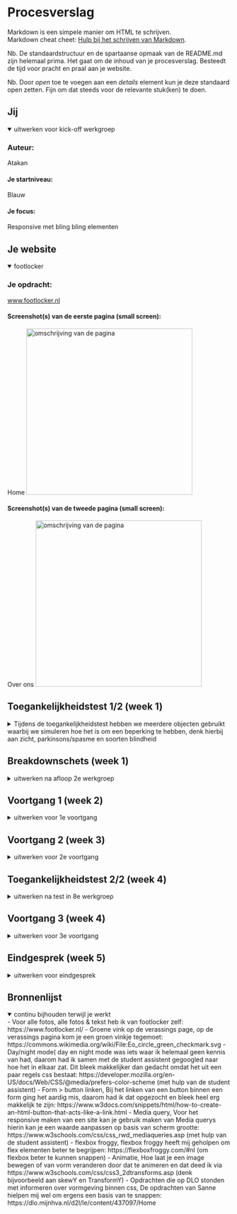# Procesverslag
Markdown is een simpele manier om HTML te schrijven.  
Markdown cheat cheet: [Hulp bij het schrijven van Markdown](https://github.com/adam-p/markdown-here/wiki/Markdown-Cheatsheet).

Nb. De standaardstructuur en de spartaanse opmaak van de README.md zijn helemaal prima. Het gaat om de inhoud van je procesverslag. Besteedt de tijd voor pracht en praal aan je website.

Nb. Door *open* toe te voegen aan een *details* element kun je deze standaard open zetten. Fijn om dat steeds voor de relevante stuk(ken) te doen.





## Jij

<details open>
  <summary>uitwerken voor kick-off werkgroep</summary>

  ### Auteur:
  Atakan

  #### Je startniveau:
  Blauw

  #### Je focus:
  Responsive met bling bling elementen
 
</details>





## Je website

<details open>
  <summary>footlocker</summary>

  ### Je opdracht:
  www.footlocker.nl

  #### Screenshot(s) van de eerste pagina (small screen): 
  Home
  <img src="readme-images/mobileFootlocker.png" width="375px" alt="omschrijving van de pagina">

  #### Screenshot(s) van de tweede pagina (small screen):
  Over ons 
  <img src="readme-images/overons_page_mobile_footlocker.png" width="375px" alt="omschrijving van de pagina">
 
</details>



## Toegankelijkheidstest 1/2 (week 1)

<details>
  <summary>Tijdens de toegankelijkheidstest hebben we meerdere objecten gebruikt waarbij we simuleren hoe het is om een beperking te hebben, denk hierbij aan zicht, parkinsons/spasme en soorten blindheid</summary>

  ### Bevindingen
  Lijst met je bevindingen die in de test naar voren kwamen: Blinden en of slechtzienden hebben verschillende soorten resultaten: je kan bijvoorbeeld alleen op een klein punt focussen en ziet verder niks meer om je heen, De website van footlocker kan druk ervaren worden, dat maakt het voor slechtzienden heel erg lastig om te zien waar ze gebleven zijn er zijn veel images en secties.
  
  Parkinson/spasmes heb ik zelf niet gedaan maar dit heb ik geobserveert bij een klasgenoot, hieruit kan ik concluderen dat het vrijwel onmogelijk is dat iemand met zware parkinsons een website kan gebruiken.

  #### Screenreader
  Een screenreader leest de HTML structuur zodat een blind of slechtziend persoon makkelijker gebruik kan maken van computers en smartphones.
  Op de site van footlocker maakt goed gebruik van de screenreader echter is de site best druk en kan de gebruiker overbelast worden met veel audio en zal de user veel moeten tabben om te komen waar hij/zij hoort te zijn. Dit vond ik fijn om te kunnen gebruiken maar er zijn momenten geweest waarbij ik lekker door wilde gaan naar een ander gedeelte van de website, dat duurde te lang. Hiervoor kan je het skippen van bepaalde elementen wat toegankelijker maken.


  #### Muis en Toetsenbord 
  De website van footlocker heeft heel veel content, daarmee wil ik zeggen dat het moeilijk bij te houden is waar je bent. Iemand met concentratie problemen gaat snel de draad kwijtraken kwam ik achter. je bent hier dus ook veel tijd mee kwijt om erachter te komen waar je gebleven was footlocker heeft dan alleen de standaard instellingen als je bijvoorbeeld gaat tabben, daardoor valt het niet zo snel op en kan het nog langer duren.


  #### Motoriek (shocks, elastiekjes)
   Na mijn observatie bleek het voor de user is het onmogelijk om gebruik te maken van een telefoon op computer door de spasmes. veel kan je er niet aan doen, je kan users met parkinsons wel grotere buttons geven om een knop bijvoorbeeld makkelijker klikbaar te maken of goed gebruik maken van tabs en de states daarvan.


  #### Visueel (brillen, contrast, kleurenblind, dark/light). 
  Visuele beperkingen verschillen de een ziet een klein punt en verder niet, de ander is natuurlijk kleurenblind en sommige hebben zelfs een soort vlek in hun zicht.
  hiervoor moet je breed gaan nadenken voor iedereen. Tijdens de tests heb ik zelf ervaren dat het lastig is om een deel van je zicht niet meer te kunnen zien, ik ervaarde een tijd en verloor eigenlijk snel mijn concentratie. Op momenten dat ik me kon focussen kreeg ik het wel voor elkaar 


</details>



## Breakdownschets (week 1)

<details>
  <summary>uitwerken na afloop 2e werkgroep</summary>

  ### de hele pagina: 
  <img src="readme-images/tekening_homepage.jpg" width="375px" alt="breakdown van de hele pagina">
  
  ### dynamisch deel (bijv menu): 
  <img src="readme-images/tekening_hamburgerMenu.jpg" width="375px" alt="breakdown van een dynamisch deel">

  ### wellicht nog een dynamisch deel (bijv filter): 
  <img src="readme-images/tekening_responsive.jpg" width="375px" alt="breakdown van nog een dynamisch deel">
  
in de schets voor het responsive element heb ik geprobeert om te snappen wat het allemaal inhoudt, namelijk dat als je responsive wilt zijn dat je gebruik moet maken van media querys en verschillende CSS properties! Mijn verwachtingen zijn dat ik moeite ga krijgen met de hamburger menu, de css en javascript moeten goed op elkaar afgestemd worden en de hamburger menu zou ook moeten verdwijnen na mate het scherm groter wordt.
</details>





## Voortgang 1 (week 2)

<details>
  <summary>uitwerken voor 1e voortgang</summary>

  ### Stand van zaken
  overstappen van een all div naar sections en articles in combinatie met geen of weinig gebruik van classes en ids is een moeilijke overstap voor mij persoonlijk, ook   opletten op semantiek ervaar ik als lastig en zal hier verder naar vragen. Overigens zou ik meer willen weten over de responsiveness van een site.


  ### Agenda voor meeting
  Atakan Ekinci (niet alle groepleden waren aanwezig, daarom heb ik dit op eigen intiatief gedaan)
  VRAGEN:
  •Pas ik de juiste semantiek toe? Zo nee wat doe ik verkeerd en wat kan beter.
  •Hoe maak ik een website responive?
  •Hoe zorg ik ervoor dat een image veranderd op basis van van schermgrootte?
  ### Verslag van meeting
  hier na afloop snel de uitkomsten van de meeting vastleggen
  
  Tijdens de eerste meeting kwam ik er snel achter dat ik had moeten beginnen op kleine scherm, ik heb me aan de situatie aangepast en heb ontdekt dat ik media querys kan gebruiken op dit soort momenten. Wat betreft de semantiek heb ik geleerd dat ik een W3C controlle heb waarbij er gekeken word naar de semantiek in het programma waarin ik werk, dat ga ik proberen vaker te gebruiken. Vasilis heeft mij mooi uitgelegd dat ik  picture element moest opzoeken, dat heb ik gedaan en vond meteen het antwoord waar ik naar opzoek was.
  
  

</details>





## Voortgang 2 (week 3)

<details>
  <summary>uitwerken voor 2e voortgang</summary>

  ### Stand van zaken
  hier dit ging goed & dit was lastig (neem ook screenshots op van delen van je website en code)
  Ik ben lekker bezig naar mijn zeggen en kreeg dat ook te horen van Vasilis, dit gaf mij extra motivatie om door te knallen.

  ### Agenda voor meeting
  Ik heb op eigen initiatief mijn punten voorbereid.
  
  Voor het voortgangsgesprek van week 2 had ik een aantal vragen over de text decoration underline en de thickness ervan, verder was het mijn doel om met Vasilis de code door te lopen en de website te checken op de functionaliteiten en responsiveness. Hier kreeg ik te horen dat ik goed bezig was, er verder geen commentaar was en dat ik zo lekker door moest blijven gaan.

  ### Verslag van meeting
  hier na afloop snel de uitkomsten van de meeting vastleggen
   
  Ik heb te horen gekregen dat ik goed bezig ben en dat ik zo door moet gaan, na afloop heb ik dat ook zeker gedaan.

</details>





## Toegankelijkheidstest 2/2 (week 4)

<details>
  <summary>uitwerken na test in 8e werkgroep</summary>

  ### Bevindingen
  Lijst met je bevindingen die in de test naar voren kwamen (geef ook aan wat er verbeterd is):

  #### Screenreader
  De sreenreader functie doet het op de website van footlocker naar behoren, je krijgt te horen op welk bepaalt punt je heen gaat veel alternatieve teksten zodat niet denkt "waar ben ik nou". Dit heb ik ook aangehouden in mijn site en functioneert net als op de website van footlocker. Echter word er op de site van footlocker te veel gebruik gemaakt van divjes, dit kan ervoor zorgen dat er op onlogische wijze doorheen word gelezen!
Eventuele oplossing: Als je geen interesse hebt in bepaalde elementen maar die gedwongen toch moet doorgaan kan je eventueel ervoor zorgen dat onrelevante of de minstbelangrijke onderdelen overgeslagen worden.

  dit ga ik meenemen:
  - een website met de juiste semantische waarden, denk aan het goed toepassen van sections en articles en het goed gebruik van h1/h2/h3 en dat verduidelijkend commentaar(dit voornamelijk vanwege de screenreaders deze kan dat correct lezen in tegenstelling tot divjes.
  - meer nadruk leggen op tab functie(extra dikke border op hetgeen wat je tabt) dmv css
  - door de navigatie balk kunnen tabben op desktop mode
 

  #### Muis en Toetsenbord 
  Het gebruik van de muis en toetsenbord per beperking verschilt enorm, als je slechtziend bent of kleurenblind kan je bijvoorbeeld nog een formulier invullen of         navigeren door de site. Met een motorieke beperking bleef dit wel lastig. Ik heb mij ook voorgenomen om meer nadruk te leggen op het tabben door mijn site heen zodat   de gebruiker in iedergeval duidelijk kan zien waar hij/zij is.


  #### Motoriek (shocks, elastiekjes)
  Ik heb bij deze test de elastiekjes gebruikt op mobile en desktop, hieruit blijkt dat het moeilijker is te gebruiken met een trackpad. Trackpads maken gebruik van     shortcuts met meerdere vingers bijvoorbeeld 2 vingers kan je gebruiken om te scrollen, Het kwam vaak voor dat ik in conflict was met de trackpad. Op mobile was het     gebruik fijn en werkte alles naar behoren.


  #### Visueel (brillen, contrast, kleurenblind, dark/light). 
  Door het gebruik van brillen kwam ik op het zelfde probleem wat footlocker heeft, tekst linkjes en klikbare images moeten nog duidelijker zijn. In de huidige staat     moet hier nog aan gewerkt worden.

</details>





## Voortgang 3 (week 4)

<details>
  <summary>uitwerken voor 3e voortgang</summary>

  ### Stand van zaken
  hier dit ging goed & dit was lastig (neem ook screenshots op van delen van je website en code)
  

  ### Agenda voor meeting
  samen met je groepje opstellen
  VRAGEN:
  - footer
  - verbetering navbar hamburger menu
  
  De vragen die ik had, heb ik zelf kunnen oplossen door even weer flexbox froggy te gaan doen omdat ik vastliep bij het maken van de footer.
  https://flexboxfroggy.com/#nl
  ### Verslag van meeting
  hier na afloop snel de uitkomsten van de meeting vastleggen
  
  Ik heb verder gewerkt aan bepaalde states om nadruk te leggen op users die gebruik maken van tab en afhankelijk zijn van button states en ben verder gaan werken richting het eindresultaat.

</details>





## Eindgesprek (week 5)

<details>
  <summary>uitwerken voor eindgesprek</summary>

  ### Je uitkomst - karakteristiek screenshots:
  Dit heb geleerd:
  - picture element
  - dropdownmenu open 
  - dropdownmenu sluit
  - media query
  - day en night mode
  - Errors voorkomen dmv W3C validation in het programma
  - NOG MEEER BUTTON STATES, GOOD STUFF!!!!
  <img src="readme-images/picture-element.JPG" width="375px" alt="uitomst opdracht 1">
  
   <img src="/readme-images/dropdownopen.JPG" >

   <img src="/readme-images/dropdownclosed.JPG" alt="top">

  <img src="readme-images/daynightmode_varcolor.JPG" width="375px">

   <img src="readme-images/media_query.JPG" width="375px" alt="top">

     

  ### Dit ging goed/Heb ik geleerd: 

  Korte omschrijving met plaatjes
  - Mijzelf anders te laten denken dan alleen divjes, 
  - Het toepasselijk gebruiken van classes,
  - Knokken om te coderen, het gewoon doen en niet te zeuren.
  - HEEL VEEL VREUGDE IN MOMENTEN ALS ALLES LUKTE!!!!!

  ### Dit was lastig/Is niet gelukt:
   <!-- Wat was lastig -->
    - De footer van footlocker is nogal druk, het heeft meerdere buttons en kopjes. Dit wilde ik ook namaken maar door tijdsdruk heb ik ervoor gekozen om het simpel te houden met de informatie die er in moet staan.
    - Forms toepassen, in een form de button een link geven werkt heel anders dan bijvoorbeeld een list item in de nav, Ik ben wel blij dat het uiteindelijk is gelukt.
    - Het maken van de hamburger menu bleek lastiger dan ik dacht, en ben er nog steeds bang voor(java & css).
    - Desondanks dat het gelukt is had ik aan het begin wel moeite met de media querys, door het vaker toe te passen begon ik het duidelijker te vinden.

  
   <!-- Wat was niet gelukt -->
    - Searchbar, sommige onderdelen had ik onderschat vooralsnog wilde ik het proberen om bling bling en responsive te combineren
    - Betere vormgeving, ik moet de situatie soms accepteren voor wat het is. Als iets goed genoeg is wil ik het alsnog verbeteren, dit werkt averechts.
    - Meer gebruik van javascript, Het is iets waar ik alsnog lastig blijf vinden. Soms heb ik een gaaf idee en blijkt dat te complex te zijn voor mijn doen, daar maak      ik dan de keuze om dat te laten liggen omdat het te lang gaat duren en ga naar andere oplossingen/opties zoeken om een soortgelijk resultaat te behalen
    - Skip to main content
  <img src="readme-images/form.jpg" width="375px" alt="bummer">
    
</details>





## Bronnenlijst

<details open>
  <summary>continu bijhouden terwijl je werkt</summary>
      - Voor alle fotos, alle fotos & tekst heb ik van footlocker zelf: https://www.footlocker.nl/
      - Groene vink op de verassings page, op de verassings pagina kom je een groen vinkje tegemoet: https://commons.wikimedia.org/wiki/File:Eo_circle_green_checkmark.svg
      - Day/night mode( day en night mode was iets waar ik helemaal geen kennis van had, daarom had ik samen met de student assistent gegoogled naar hoe het in elkaar zat. Dit bleek makkelijker dan gedacht omdat het uit een paar regels css bestaat: https://developer.mozilla.org/en-US/docs/Web/CSS/@media/prefers-color-scheme (met hulp van de student assistent)
      - Form > button linken, Bij het linken van een button binnen een form ging het aardig mis, daarom had ik dat opgezocht en bleek heel erg makkelijk te zijn: https://www.w3docs.com/snippets/html/how-to-create-an-html-button-that-acts-like-a-link.html
      - Media query, Voor het responsive maken van een site kan je gebruik maken van Media querys hierin kan je een waarde aanpassen op basis van scherm grootte: https://www.w3schools.com/css/css_rwd_mediaqueries.asp (met hulp van de student assistent)
      - flexbox froggy, flexbox froggy heeft mij geholpen om flex elementen beter te begrijpen: https://flexboxfroggy.com/#nl (om flexbox beter te kunnen snappen)
      - Animatie, Hoe laat je een image bewegen of van vorm veranderen door dat te animeren en dat deed ik via https://www.w3schools.com/css/css3_2dtransforms.asp (denk bijvoorbeeld aan skewY en TransformY)
      - Opdrachten die op DLO stonden met informeren over vormgeving binnen css, De opdrachten van Sanne hielpen mij wel om ergens een basis van te snappen: https://dlo.mijnhva.nl/d2l/le/content/437097/Home
</details>
